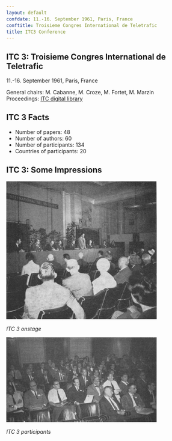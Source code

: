 ```yaml
---
layout: default
confdate: 11.-16. September 1961, Paris, France
conftitle: Troisieme Congres International de Teletrafic
title: ITC3 Conference
---
```


## ITC 3: Troisieme Congres International de Teletrafic

11.-16. September 1961, Paris, France

General chairs: M. Cabanne, M. Croze, M. Fortet, M. Marzin<br/>
Proceedings: [ITC digital library](/itc-library/itc3.html)

## ITC 3 Facts

  * Number of papers: 48
  * Number of authors: 60
  * Number of participants: 134
  * Countries of participants: 20



## ITC 3: Some Impressions

![](/assets/Persistent/itc3-400x367.png)

_ITC 3 onstage_


![](/assets/Persistent/itc3-participants-400x226.png)

_ITC 3 participants_
